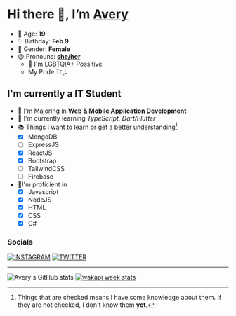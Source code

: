 # Hi there 👋, I’m [Avery][pronounspage]

- 🌸 Age: **19**
- ✨ Birthday: **Feb 9**
- 🎨 Gender: **Female**
- 😄 Pronouns: **[she/her][pronouns-definitions]**
  - 🌈 I'm [LGBTQIA+][lgbt-foundation] Possitive
  - <div class="Flags">
      <span>My Pride</span>
      <a href="https://en.pronouns.page/dictionary/terminology#transgender">
        <img src="https://pronouns.page/flags/Transgender.png" alt="Transgender Flag" height="15px"/>
      </a>
      <a href="https://en.pronouns.page/dictionary/terminology#lesbian">
      <img src="https://pronouns.page/flags/Lesbian.png" alt="Lesbian Flag" height="15px"/>
      </a>
    </div>

## I'm currently a IT Student

- 📌 I'm Majoring in **Web & Mobile Application Development**
- 🌱 I'm currently learning _TypeScript_, _Dart/Flutter_
- 📚 Things I want to learn or get a better understanding[^1]
  - [x] MongoDB
  - [ ] ExpressJS
  - [x] ReactJS
  - [x] Bootstrap
  - [ ] TailwindCSS
  - [ ] Firebase
- 🎉I'm proficient in
  - [x] Javascript
  - [x] NodeJS
  - [x] HTML
  - [x] CSS
  - [x] C#

### Socials

[![INSTAGRAM](https://img.shields.io/badge/Instagram-E4405F?style=for-the-badge&logo=instagram&logoColor=white)][instagram-link]
[![TWITTER](https://img.shields.io/badge/Twitter-1DA1F2?style=for-the-badge&logo=twitter&logoColor=white)][twitter-link]

---

![Avery's GitHub stats](https://github-readme-stats.vercel.app/api?username=Averyyyyyyyy&show_icons=true&theme=vue-dark)
[![wakapi week stats](https://github-readme-stats.vercel.app/api/wakatime?username=Averyyyyyyyy&api_domain=wakapi.dev&bg_color=2D3748&title_color=2F855A&icon_color=2F855A&text_color=ffffff&custom_title=Wakapi%20Week%20Stats&layout=compact)][wakatime-profile]

[^1]:
    Things that are checked means I have some knowledge about them.
    If they are not checked, I don't know them **yet**.

[//]: <> (Links)

[wakatime-profile]: https://wakatime.com/@Averyyyyyyyy
[pronouns-definitions]: https://en.pronouns.page/she/her
[pronounspage]: https://pronouns.page/@cattgirlava
[lgbt-foundation]: https://lgbt.foundation/
[twitter-link]: https://twitter.com/cattgirlava
[instagram-link]: https://instagram.com/cattgirlava
[alexandres-badge-repo]: https://github.com/alexandresanlim/Badges4-README.md-Profile

